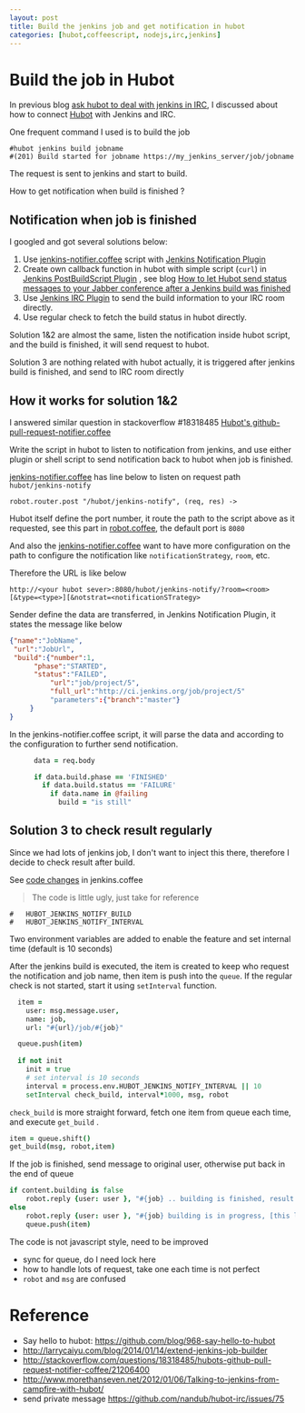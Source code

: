 ```yaml
---
layout: post
title: Build the jenkins job and get notification in hubot
categories: [hubot,coffeescript, nodejs,irc,jenkins]
---
```


# Build the job in Hubot #

In previous blog [ask hubot to deal with jenkins in IRC](http://larrycaiyu.com/blog/2014/01/14/extend-jenkins-job-builder/), I discussed about how to connect [Hubot][hubot] with Jenkins and IRC.

One frequent command I used is to build the job

	#hubot jenkins build jobname
    #(201) Build started for jobname https://my_jenkins_server/job/jobname

The request is sent to jenkins and start to build.

How to get notification when build is finished ? 

## Notification when job is finished ##

I googled and got several solutions below:

1. Use [jenkins-notifier.coffee][jenkins_notify] script with [Jenkins Notification Plugin](https://wiki.jenkins-ci.org/display/JENKINS/Notification+Plugin) 
2. Create own callback function in hubot with simple script (`curl`) in [Jenkins PostBuildScript Plugin](https://wiki.jenkins-ci.org/display/JENKINS/PostBuildScript+Plugin) , see blog [How to let Hubot send status messages to your Jabber conference after a Jenkins build was finished](http://lambda.fortytools.com/post/29961447332/how-to-let-hubot-send-status-messages-to-your-jabber)
3. Use [Jenkins IRC Plugin](https://wiki.jenkins-ci.org/display/JENKINS/IRC+Plugin) to send the build information to your IRC room directly.
4. Use regular check to fetch the build status in hubot directly.

Solution 1&2 are almost the same, listen the notification inside hubot script, and the build is finished, it will send request to hubot.

Solution 3 are nothing related with hubot actually, it is triggered after jenkins build is finished, and send to IRC room directly  

## How it works for solution 1&2 ##

I answered similar question in stackoverflow #18318485 [Hubot's github-pull-request-notifier.coffee](http://stackoverflow.com/questions/18318485/hubots-github-pull-request-notifier-coffee)

Write the script in hubot to listen to notification from jenkins, and use either plugin or shell script to send notification back to hubot when job is finished. 

[jenkins-notifier.coffee][jenkins_notify] has line below to listen on request path `hubot/jenkins-notify`

	robot.router.post "/hubot/jenkins-notify", (req, res) ->

Hubot itself define the port number, it route the path to the script above as it requested, see this part in [robot.coffee][3], the default port is `8080`

And also the [jenkins-notifier.coffee][jenkins_notify] want to have more configuration on the path to configure the notification like `notificationStrategy`, `room`, etc.

Therefore the URL is like below

    http://<your hubot sever>:8080/hubot/jenkins-notify/?room=<room>[&type=<type>][&notstrat=<notificationSTrategy>

Sender define the data are transferred, in Jenkins Notification Plugin, it states the message like below

```json
{"name":"JobName",
 "url":"JobUrl",
 "build":{"number":1,
	  "phase":"STARTED",
	  "status":"FAILED",
          "url":"job/project/5",
          "full_url":"http://ci.jenkins.org/job/project/5"
          "parameters":{"branch":"master"}
	 }
}
```

In the jenkins-notifier.coffee script, it will parse the data and according to the configuration to further send notification.

```coffeescript
      data = req.body

      if data.build.phase == 'FINISHED'
        if data.build.status == 'FAILURE'
          if data.name in @failing
            build = "is still"
```

## Solution 3 to check result regularly ##

Since we had lots of jenkins job, I don't want to inject this there, therefore I decide to check result after build.

See [code changes](https://github.com/larrycai/hubot-scripts/compare/1b2d3ca8...d77bd03) in jenkins.coffee

> The code is little ugly, just take for reference

	#   HUBOT_JENKINS_NOTIFY_BUILD
	#   HUBOT_JENKINS_NOTIFY_INTERVAL

Two environment variables are added to enable the feature and set internal time (default is 10 seconds)

After the jenkins build is executed, the item is created to keep who request the notification and job name, then item is push into the `queue`. If the regular check is not started, start it using `setInterval` function.

```coffeescript
  item = 
    user: msg.message.user,
    name: job,
    url: "#{url}/job/#{job}"

  queue.push(item)
  
  if not init
    init = true
    # set interval is 10 seconds
    interval = process.env.HUBOT_JENKINS_NOTIFY_INTERVAL || 10
    setInterval check_build, interval*1000, msg, robot
```

`check_build` is more straight forward, fetch one item from queue each time, and execute  `get_build` . 

```coffeescript
item = queue.shift()
get_build(msg, robot,item)
```

If the job is finished, send message to original user, otherwise put back in the end of queue

```coffeescript
if content.building is false
	robot.reply {user: user }, "#{job} .. building is finished, result #{content.result}"
else
	robot.reply {user: user }, "#{job} building is in progress, [this log will be removed ..] "             
	queue.push(item)
```

The code is not javascript style, need to be improved

* sync for queue, do I need lock here
* how to handle lots of request, take one each time is not perfect
* `robot` and `msg` are confused

# Reference #

* Say hello to hubot: https://github.com/blog/968-say-hello-to-hubot
* http://larrycaiyu.com/blog/2014/01/14/extend-jenkins-job-builder
* http://stackoverflow.com/questions/18318485/hubots-github-pull-request-notifier-coffee/21206400
* http://www.morethanseven.net/2012/01/06/Talking-to-jenkins-from-campfire-with-hubot/
* send private message https://github.com/nandub/hubot-irc/issues/75

[1]: http://developer.github.com/v3/repos/hooks/#create-a-hook
[2]: https://github.com/github/hubot-scripts/blob/master/src/scripts/github-pull-request-notifier.coffee
[3]: https://github.com/github/hubot/blob/master/src/robot.coffee
[hubot]: http://hubot.github.com/
[hubot_catalog]: http://hubot-script-catalog.herokuapp.com/
[jenkins_notify]: https://github.com/github/hubot-scripts/blob/master/src/scripts/jenkins-notifier.coffee
